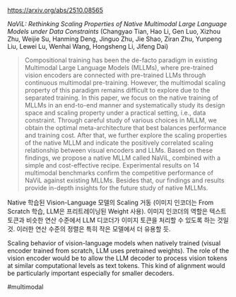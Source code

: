 https://arxiv.org/abs/2510.08565

*NaViL: Rethinking Scaling Properties of Native Multimodal Large Language Models under Data Constraints* (Changyao Tian, Hao Li, Gen Luo, Xizhou Zhu, Weijie Su, Hanming Deng, Jinguo Zhu, Jie Shao, Ziran Zhu, Yunpeng Liu, Lewei Lu, Wenhai Wang, Hongsheng Li, Jifeng Dai)

> Compositional training has been the de-facto paradigm in existing Multimodal Large Language Models (MLLMs), where pre-trained vision encoders are connected with pre-trained LLMs through continuous multimodal pre-training. However, the multimodal scaling property of this paradigm remains difficult to explore due to the separated training. In this paper, we focus on the native training of MLLMs in an end-to-end manner and systematically study its design space and scaling property under a practical setting, i.e., data constraint. Through careful study of various choices in MLLM, we obtain the optimal meta-architecture that best balances performance and training cost. After that, we further explore the scaling properties of the native MLLM and indicate the positively correlated scaling relationship between visual encoders and LLMs. Based on these findings, we propose a native MLLM called NaViL, combined with a simple and cost-effective recipe. Experimental results on 14 multimodal benchmarks confirm the competitive performance of NaViL against existing MLLMs. Besides that, our findings and results provide in-depth insights for the future study of native MLLMs.

Native 학습된 Vision-Language 모델의 Scaling 거동 (이미지 인코더는 From Scratch 학습, LLM은 프리트레이닝된 Weight 사용). 이미지 인코더의 역할은 텍스트 토큰과 비슷한 연산 수준에서 LLM 디코더가 이미지 토큰을 처리할 수 있도록 하는 것일 것. 이러한 연산 수준의 정렬은 특히 작은 모델에서 더 유용할 듯.

Scaling behavior of vision-language models when natively trained (visual encoder trained from scratch, LLM uses pretrained weights). The role of the vision encoder would be to allow the LLM decoder to process vision tokens at similar computational levels as text tokens. This kind of alignment would be particularly important especially for smaller decoders.

#multimodal 